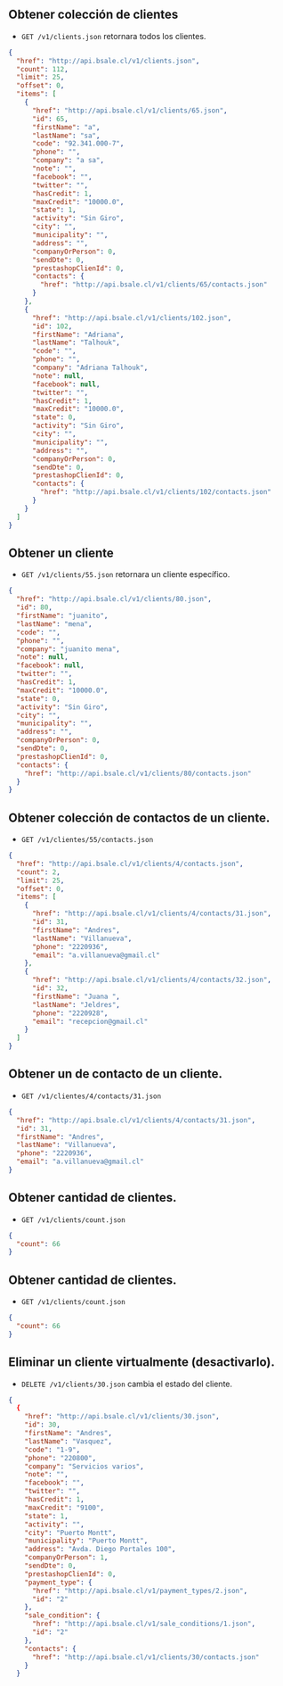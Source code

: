 Obtener colección de clientes
-----------------------------

* `GET /v1/clients.json` retornara todos los clientes.

```json
{
  "href": "http://api.bsale.cl/v1/clients.json",
  "count": 112,
  "limit": 25,
  "offset": 0,
  "items": [
    {
      "href": "http://api.bsale.cl/v1/clients/65.json",
      "id": 65,
      "firstName": "a",
      "lastName": "sa",
      "code": "92.341.000-7",
      "phone": "",
      "company": "a sa",
      "note": "",
      "facebook": "",
      "twitter": "",
      "hasCredit": 1,
      "maxCredit": "10000.0",
      "state": 1,
      "activity": "Sin Giro",
      "city": "",
      "municipality": "",
      "address": "",
      "companyOrPerson": 0,
      "sendDte": 0,
      "prestashopClienId": 0,
      "contacts": {
        "href": "http://api.bsale.cl/v1/clients/65/contacts.json"
      }
    },
    {
      "href": "http://api.bsale.cl/v1/clients/102.json",
      "id": 102,
      "firstName": "Adriana",
      "lastName": "Talhouk",
      "code": "",
      "phone": "",
      "company": "Adriana Talhouk",
      "note": null,
      "facebook": null,
      "twitter": "",
      "hasCredit": 1,
      "maxCredit": "10000.0",
      "state": 0,
      "activity": "Sin Giro",
      "city": "",
      "municipality": "",
      "address": "",
      "companyOrPerson": 0,
      "sendDte": 0,
      "prestashopClienId": 0,
      "contacts": {
        "href": "http://api.bsale.cl/v1/clients/102/contacts.json"
      }
    }
  ]
}
```

Obtener un cliente
------------------

* `GET /v1/clients/55.json` retornara un cliente específico.

```json
{
  "href": "http://api.bsale.cl/v1/clients/80.json",
  "id": 80,
  "firstName": "juanito",
  "lastName": "mena",
  "code": "",
  "phone": "",
  "company": "juanito mena",
  "note": null,
  "facebook": null,
  "twitter": "",
  "hasCredit": 1,
  "maxCredit": "10000.0",
  "state": 0,
  "activity": "Sin Giro",
  "city": "",
  "municipality": "",
  "address": "",
  "companyOrPerson": 0,
  "sendDte": 0,
  "prestashopClienId": 0,
  "contacts": {
    "href": "http://api.bsale.cl/v1/clients/80/contacts.json"
  }
}
```

Obtener colección de contactos de un cliente.
---------------------------------------------

* `GET /v1/clientes/55/contacts.json`

```json
{
  "href": "http://api.bsale.cl/v1/clients/4/contacts.json",
  "count": 2,
  "limit": 25,
  "offset": 0,
  "items": [
    {
      "href": "http://api.bsale.cl/v1/clients/4/contacts/31.json",
      "id": 31,
      "firstName": "Andres",
      "lastName": "Villanueva",
      "phone": "2220936",
      "email": "a.villanueva@gmail.cl"
    },
    {
      "href": "http://api.bsale.cl/v1/clients/4/contacts/32.json",
      "id": 32,
      "firstName": "Juana ",
      "lastName": "Jeldres",
      "phone": "2220928",
      "email": "recepcion@gmail.cl"
    }
  ]
}
```

Obtener un de contacto de un cliente.
-------------------------------------

* `GET /v1/clientes/4/contacts/31.json`

```json
{
  "href": "http://api.bsale.cl/v1/clients/4/contacts/31.json",
  "id": 31,
  "firstName": "Andres",
  "lastName": "Villanueva",
  "phone": "2220936",
  "email": "a.villanueva@gmail.cl"
}
```

Obtener cantidad de clientes.
-------------------------------------

* `GET /v1/clients/count.json`

```json
{
  "count": 66
}
```

Obtener cantidad de clientes.
-------------------------------------

* `GET /v1/clients/count.json`

```json
{
  "count": 66
}
```

Eliminar un cliente virtualmente (desactivarlo).
------------------------------------------------

* `DELETE /v1/clients/30.json` cambia el estado del cliente.

```json
{
  {
    "href": "http://api.bsale.cl/v1/clients/30.json",
    "id": 30,
    "firstName": "Andres",
    "lastName": "Vasquez",
    "code": "1-9",
    "phone": "220800",
    "company": "Servicios varios",
    "note": "",
    "facebook": "",
    "twitter": "",
    "hasCredit": 1,
    "maxCredit": "9100",
    "state": 1,
    "activity": "",
    "city": "Puerto Montt",
    "municipality": "Puerto Montt",
    "address": "Avda. Diego Portales 100",
    "companyOrPerson": 1,
    "sendDte": 0,
    "prestashopClienId": 0,
    "payment_type": {
      "href": "http://api.bsale.cl/v1/payment_types/2.json",
      "id": "2"
    },
    "sale_condition": {
      "href": "http://api.bsale.cl/v1/sale_conditions/1.json",
      "id": "2"
    },
    "contacts": {
      "href": "http://api.bsale.cl/v1/clients/30/contacts.json"
    }
  }
```